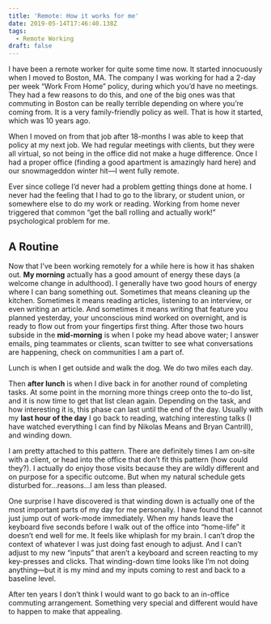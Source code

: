 ```yaml
---
title: 'Remote: How it works for me'
date: 2019-05-14T17:46:40.138Z
tags:
  - Remote Working
draft: false
---
```

I have been a remote worker for quite some time now. It started innocuously when I moved to Boston, MA. The company I was working for had a 2-day per week “Work From Home” policy, during which you’d have no meetings. They had a few reasons to do this, and one of the big ones was that commuting in Boston can be really terrible depending on where you’re coming from. It is a very family-friendly policy as well. That is how it started, which was 10 years ago.

When I moved on from that job after 18-months I was able to keep that policy at my next job. We had regular meetings with clients, but they were all virtual, so not being in the office did not make a huge difference. Once I had a proper office (finding a good apartment is amazingly hard here) and our snowmageddon winter hit—I went fully remote.

Ever since college I’d never had a problem getting things done at home. I never had the feeling that I had to go to the library, or student union, or somewhere else to do my work or reading. Working from home never triggered that common “get the ball rolling and actually work!” psychological problem for me.

## A Routine

Now that I’ve been working remotely for a while here is how it has shaken out. **My morning** actually has a good amount of energy these days (a welcome change in adulthood). I generally have two good hours of energy where I can bang something out. Sometimes that means cleaning up the kitchen. Sometimes it means reading articles, listening to an interview, or even writing an article. And sometimes it means writing that feature you planned yesterday, your unconscious mind worked on overnight, and is ready to flow out from your fingertips first thing. After those two hours subside in the **mid-morning** is when I poke my head above water; I answer emails, ping teammates or clients, scan twitter to see what conversations are happening, check on communities I am a part of.

Lunch is when I get outside and walk the dog. We do two miles each day.

Then **after lunch** is when I dive back in for another round of completing tasks. At some point in the morning more things creep onto the to-do list, and it is now time to get that list clean again. Depending on the task, and how interesting it is, this phase can last until the end of the day. Usually with my **last hour of the day** I go back to reading, watching interesting talks (I have watched everything I can find by Nikolas Means and Bryan Cantrill), and winding down.

I am pretty attached to this pattern. There are definitely times I am on-site with a client, or head into the office that don’t fit this pattern (how could they?). I actually do enjoy those visits because they are wildly different and on purpose for a specific outcome. But when my natural schedule gets disturbed for…reasons…I am less than pleased.

One surprise I have discovered is that winding down is actually one of the most important parts of my day for me personally. I have found that I cannot just jump out of work-mode immediately. When my hands leave the keyboard five seconds before I walk out of the office into “home-life” it doesn’t end well for me. It feels like whiplash for my brain. I can’t drop the context of whatever I was just doing fast enough to adjust. And I can’t adjust to my new “inputs” that aren’t a keyboard and screen reacting to my key-presses and clicks. That winding-down time looks like I’m not doing anything—but it is my mind and my inputs coming to rest and back to a baseline level.

After ten years I don’t think I would want to go back to an in-office commuting arrangement. Something very special and different would have to happen to make that appealing.

